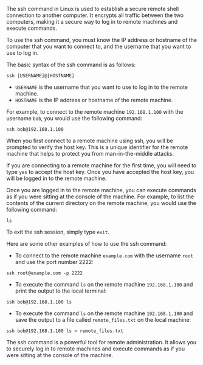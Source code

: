 The ssh command in Linux is used to establish a secure remote shell connection to another computer. It encrypts all traffic between the two computers, making it a secure way to log in to remote machines and execute commands.

To use the ssh command, you must know the IP address or hostname of the computer that you want to connect to, and the username that you want to use to log in.

The basic syntax of the ssh command is as follows:

```
ssh [USERNAME]@[HOSTNAME]
```

* `USERNAME` is the username that you want to use to log in to the remote machine.
* `HOSTNAME` is the IP address or hostname of the remote machine.

For example, to connect to the remote machine `192.168.1.100` with the username `bob`, you would use the following command:

```
ssh bob@192.168.1.100
```

When you first connect to a remote machine using ssh, you will be prompted to verify the host key. This is a unique identifier for the remote machine that helps to protect you from man-in-the-middle attacks.

If you are connecting to a remote machine for the first time, you will need to type `yes` to accept the host key. Once you have accepted the host key, you will be logged in to the remote machine.

Once you are logged in to the remote machine, you can execute commands as if you were sitting at the console of the machine. For example, to list the contents of the current directory on the remote machine, you would use the following command:

```
ls
```

To exit the ssh session, simply type `exit`.

Here are some other examples of how to use the ssh command:

* To connect to the remote machine `example.com` with the username `root` and use the port number 2222:

```
ssh root@example.com -p 2222
```

* To execute the command `ls` on the remote machine `192.168.1.100` and print the output to the local terminal:

```
ssh bob@192.168.1.100 ls
```

* To execute the command `ls` on the remote machine `192.168.1.100` and save the output to a file called `remote_files.txt` on the local machine:

```
ssh bob@192.168.1.100 ls > remote_files.txt
```

The ssh command is a powerful tool for remote administration. It allows you to securely log in to remote machines and execute commands as if you were sitting at the console of the machine.
